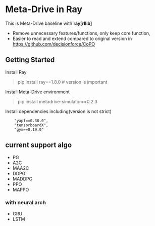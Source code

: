 # Meta-Drive in Ray

This is Meta-Drive baseline with **ray[rllib]**

- Remove unnecessary features/functions, only keep core function, 
- Easier to read and extend compared to original version in https://github.com/decisionforce/CoPO

## Getting Started
Install Ray
> pip install ray==1.8.0 # version is important

Install Meta-Drive environment
> pip install metadrive-simulator==0.2.3

Install dependencies including(version is not strict)

        "yapf==0.30.0",
        "tensorboardX",
        "gym==0.19.0"

## current support algo
- PG
- A2C
- MAA2C
- DDPG
- MADDPG
- PPO
- MAPPO
  
### with neural arch
- GRU
- LSTM



